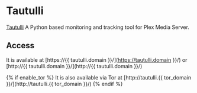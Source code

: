 # Tautulli

[Tautulli](https://github.com/tautulli/tautulli) A Python based monitoring and tracking tool for Plex Media Server. 

## Access

It is available at [https://{{ tautulli.domain }}/](https://tautulli.domain }}/) or [http://{{ tautulli.domain }}/](http://{{ tautulli.domain }}/)

{% if enable_tor %}
It is also available via Tor at [http://tautulli.{{ tor_domain }}/](http://tautulli.{{ tor_domain }}/)
{% endif %}
